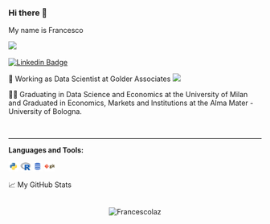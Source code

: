 ### Hi there 👋
My name is Francesco

![](https://visitor-badge.glitch.me/badge?page_id=Francescolaz)

[![Linkedin Badge](https://img.shields.io/badge/-LinkedIn-blue?style=for-the-badge&logo=Linkedin&logoColor=white&link=https://www.linkedin.com/in/francesco-lazzara-b5687a17b)](https://www.linkedin.com/in/francesco-lazzara-b5687a17b)

🤵 Working as Data Scientist at Golder Associates <img src="https://www.canadianconsultingengineer.com/wp-content/uploads/2020/12/wsp_golder-e1607018680376.jpg" width="80px"> </img>  <br>

🧑‍🎓 Graduating in Data Science and Economics at the University of Milan and Graduated in Economics, Markets and Institutions at the Alma Mater - University of Bologna. 

<br>

<!--
**Francescolaz/Francescolaz** is a ✨ _special_ ✨ repository because its `README.md` (this file) appears on your GitHub profile.

Here are some ideas to get you started:

- 👯 I’m looking to collaborate on ...
- 🤔 I’m looking for help with ...

- 😄 Pronouns: ...
- ⚡ Fun fact: ...
-->

--- 
**Languages and Tools:**  

<code><img height="20" src="https://raw.githubusercontent.com/github/explore/80688e429a7d4ef2fca1e82350fe8e3517d3494d/topics/python/python.png"></code>
<code><img height="20" src="https://raw.githubusercontent.com/github/explore/80688e429a7d4ef2fca1e82350fe8e3517d3494d/topics/r/r.png"></code>
<code><img height="20" src="https://raw.githubusercontent.com/github/explore/80688e429a7d4ef2fca1e82350fe8e3517d3494d/topics/sql/sql.png"></code>
<code><img height="20" src="https://raw.githubusercontent.com/github/explore/80688e429a7d4ef2fca1e82350fe8e3517d3494d/topics/git/git.png"></code>


<summary>📈 My GitHub Stats</summary>
<br>
<p align="center"> <img src="https://github-readme-stats.vercel.app/api?username=Francescolaz&show_icons=true&theme=gotham" alt="Francescolaz" />

